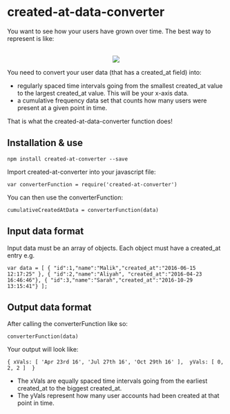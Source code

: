# created-at-data-converter

You want to see how your users have grown over time. The best way to represent is like:

<p align="center">
  <br />
  <img src="https://candicelaw.files.wordpress.com/2012/02/facebook-user-growth-july-2011-630w.jpg"/>
</p>

You need to convert your user data (that has a created_at field) into:

- regularly spaced time intervals going from the smallest created_at value to the largest created_at value. This will be your x-axis data.
- a cumulative frequency data set that counts how many users were present at a given point in time.

That is what the created-at-data-converter function does!

## Installation & use

`
npm install created-at-converter --save
`

Import created-at-converter into your javascript file:

`
var converterFunction = require('created-at-converter')
`

You can then use the converterFunction:

`
cumulativeCreatedAtData = converterFunction(data)
`

## Input data format

Input data must be an array of objects. Each object must have a created_at entry e.g.

`
var data = [
  { "id":1,"name":"Malik","created_at":"2016-06-15 12:17:25" },
  { "id":2,"name":"Aliyah", "created_at":"2016-04-23 16:46:46"},
  { "id":3,"name":"Sarah","created_at":"2016-10-29 13:15:41"}
];
`

## Output data format

After calling the converterFunction like so:

`converterFunction(data)`

Your output will look like:

`
{
  xVals: [ 'Apr 23rd 16', 'Jul 27th 16', 'Oct 29th 16' ], 
  yVals: [ 0, 2, 2 ] 
 }
`

- The xVals are equally spaced time intervals going from the earliest created_at to the biggest created_at.
- The yVals represent how many user accounts had been created at that point in time.



